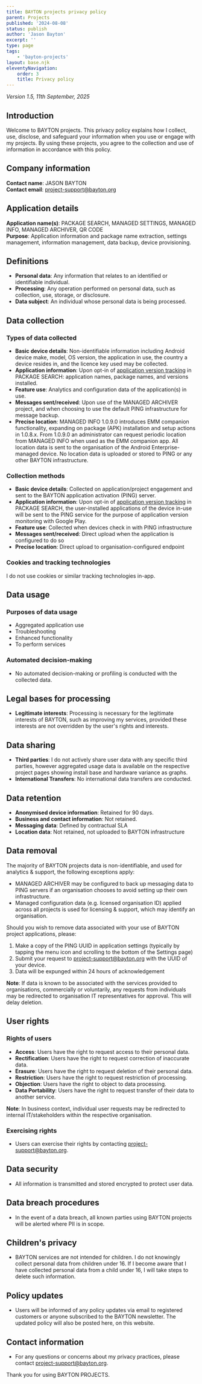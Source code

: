 ```yaml
---
title: BAYTON projects privacy policy
parent: Projects
published: '2024-08-08'
status: publish
author: 'Jason Bayton'
excerpt: ''
type: page
tags: 
    - 'bayton-projects'
layout: base.njk
eleventyNavigation: 
    order: 3
    title: Privacy policy
---
```

_Version 1.5, 11th September, 2025_

## Introduction

Welcome to BAYTON projects. This privacy policy explains how I collect, use, disclose, and safeguard your information when you use or engage with my projects. By using these projects, you agree to the collection and use of information in accordance with this policy.

## Company information

**Contact name**: JASON BAYTON  
**Contact email**: [project-support@bayton.org](mailto:project-support@bayton.org)

## Application details

**Application name(s)**: PACKAGE SEARCH, MANAGED SETTINGS, MANAGED INFO, MANAGED ARCHIVER, QR CODE  
**Purpose**: Application information and package name extraction, settings management, information management, data backup, device provisioning.

## Definitions

- **Personal data**: Any information that relates to an identified or identifiable individual.
- **Processing**: Any operation performed on personal data, such as collection, use, storage, or disclosure.
- **Data subject**: An individual whose personal data is being processed.

## Data collection

### Types of data collected

- **Basic device details**: Non-identifiable information including Android device make, model, OS version, the application in use, the country a device resides in, and the licence key used may be collected.
- **Application information**: Upon opt-in of [application version tracking](/projects/package-search/support/enable-package-sync) in PACKAGE SEARCH: application names, package names, and versions installed.
- **Feature use**: Analytics and configuration data of the application(s) in use.
- **Messages sent/received**: Upon use of the MANAGED ARCHIVER project, and when choosing to use the default PING infrastructure for message backup.
- **Precise location**: MANAGED INFO 1.0.9.0 introduces EMM companion functionality, expanding on package (APK) installation and setup actions in 1.0.8.x. From 1.0.9.0 an administrator can request periodic location from MANAGED INFO when used as the EMM companion app. All location data is sent to the organisation of the Android Enterprise-managed device. No location data is uploaded or stored to PING or any other BAYTON infrastructure.

### Collection methods

- **Basic device details**: Collected on application/project engagement and sent to the BAYTON application activation (PING) server.
- **Application information**: Upon opt-in of [application version tracking](/projects/package-search/support/enable-package-sync) in PACKAGE SEARCH, the user-installed applications of the device in-use will be sent to the PING service for the purpose of application version monitoring with Google Play.
- **Feature use**: Collected when devices check in with PING infrastructure
- **Messages sent/received**: Direct upload when the application is configured to do so
- **Precise location**: Direct upload to organisation-configured endpoint

### Cookies and tracking technologies

I do not use cookies or similar tracking technologies in-app.

## Data usage

### Purposes of data usage

- Aggregated application use
- Troubleshooting
- Enhanced functionality
- To perform services

### Automated decision-making

- No automated decision-making or profiling is conducted with the collected data.

## Legal bases for processing

- **Legitimate interests**: Processing is necessary for the legitimate interests of BAYTON, such as improving my services, provided these interests are not overridden by the user's rights and interests.

## Data sharing

- **Third parties**: I do not actively share user data with any specific third parties, however aggregated usage data is available on the respective project pages showing install base and hardware variance as graphs.
- **International Transfers**: No international data transfers are conducted.

## Data retention

- **Anonymised device information**: Retained for 90 days.
- **Business and contact information**: Not retained.
- **Messaging data**: Defined by contractual SLA
- **Location data**: Not retained, not uploaded to BAYTON infrastructure

## Data removal

The majority of BAYTON projects data is non-identifiable, and used for analytics & support, the following exceptions apply:

- MANAGED ARCHIVER may be configured to back up messaging data to PING servers if an organisation chooses to avoid setting up their own infrastructure.
- Managed configuration data (e.g. licensed organisation ID) applied across all projects is used for licensing & support, which may identify an organisation.

Should you wish to remove data associated with your use of BAYTON project applications, please:

1. Make a copy of the PING UUID in application settings (typically by tapping the menu icon and scrolling to the bottom of the Settings page)
2. Submit your request to [project-support@bayton.org](mailto:project-support@bayton.org) with the UUID of your device.
3. Data will be expunged within 24 hours of acknowledgement

**Note**: If data is known to be associated with the services provided to organisations, commercially or voluntarily, any requests from individuals may be redirected to organisation IT representatives for approval. This will delay deletion.

## User rights

### Rights of users

- **Access**: Users have the right to request access to their personal data.
- **Rectification**: Users have the right to request correction of inaccurate data.
- **Erasure**: Users have the right to request deletion of their personal data.
- **Restriction**: Users have the right to request restriction of processing.
- **Objection**: Users have the right to object to data processing.
- **Data Portability**: Users have the right to request transfer of their data to another service.

**Note**: In business context, individual user requests may be redirected to internal IT/stakeholders within the respective organisation.

### Exercising rights

- Users can exercise their rights by contacting [project-support@bayton.org](mailto:project-support@bayton.org).

## Data security

- All information is transmitted and stored encrypted to protect user data.

## Data breach procedures

- In the event of a data breach, all known parties using BAYTON projects will be alerted where PII is in scope.

## Children's privacy

- BAYTON services are not intended for children. I do not knowingly collect personal data from children under 16. If I become aware that I have collected personal data from a child under 16, I will take steps to delete such information.

## Policy updates

- Users will be informed of any policy updates via email to registered customers or anyone subscribed to the BAYTON newsletter. The updated policy will also be posted here, on this website.

## Contact information

- For any questions or concerns about my privacy practices, please contact [project-support@bayton.org](mailto:project-support@bayton.org).

Thank you for using BAYTON PROJECTS.
